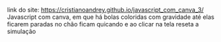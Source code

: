 link do site: https://cristianoandrey.github.io/javascript_com_canva_3/
Javascript com canva, em que há bolas coloridas com gravidade até elas ficarem paradas no chão ficam quicando e ao clicar na tela reseta a simulação
